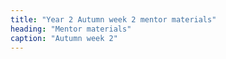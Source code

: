 ```yaml
---
title: "Year 2 Autumn week 2 mentor materials"
heading: "Mentor materials"
caption: "Autumn week 2"
---
```

